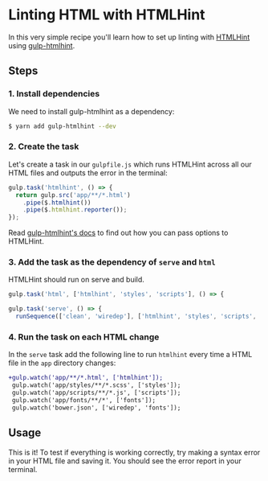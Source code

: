 # Linting HTML with HTMLHint

In this very simple recipe you'll learn how to set up linting with [HTMLHint] using [gulp-htmlhint].

## Steps

### 1. Install dependencies

We need to install gulp-htmlhint as a dependency:

```sh
$ yarn add gulp-htmlhint --dev
```

### 2. Create the task

Let's create a task in our `gulpfile.js` which runs HTMLHint across all our HTML files and outputs the error in the terminal:

```js
gulp.task('htmlhint', () => {
  return gulp.src('app/**/*.html')
    .pipe($.htmlhint())
    .pipe($.htmlhint.reporter());
});
```

Read [gulp-htmlhint's docs][api] to find out how you can pass options to HTMLHint.

### 3. Add the task as the dependency of `serve` and `html`

HTMLHint should run on serve and build.

```js
gulp.task('html', ['htmlhint', 'styles', 'scripts'], () => {
```

```js
gulp.task('serve', () => {
  runSequence(['clean', 'wiredep'], ['htmlhint', 'styles', 'scripts', 'fonts'], () => {
```

### 4. Run the task on each HTML change

In the `serve` task add the following line to run `htmlhint` every time a HTML file in the `app` directory changes:

```diff
+gulp.watch('app/**/*.html', ['htmlhint']);
 gulp.watch('app/styles/**/*.scss', ['styles']);
 gulp.watch('app/scripts/**/*.js', ['scripts']);
 gulp.watch('app/fonts/**/*', ['fonts']);
 gulp.watch('bower.json', ['wiredep', 'fonts']);
```

## Usage

This is it! To test if everything is working correctly, try making a syntax error in your HTML file and saving it. You should see the error report in your terminal.

[HTMLHint]: http://htmlhint.com/
[gulp-htmlhint]: https://github.com/bezoerb/gulp-htmlhint
[api]: https://github.com/bezoerb/gulp-htmlhint#api
